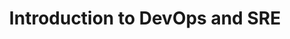 ---
type: "module"
title: "Introduction to DevOps and SRE"
description: "This module introduces the principles and practices of DevOps and Site Reliability Engineering (SRE), focusing on their impact on software development and operations."
level: "beginner"
weight: 2
---